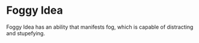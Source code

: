 # Foggy Idea
Foggy Idea has an ability that manifests fog, which is capable of distracting and stupefying.
